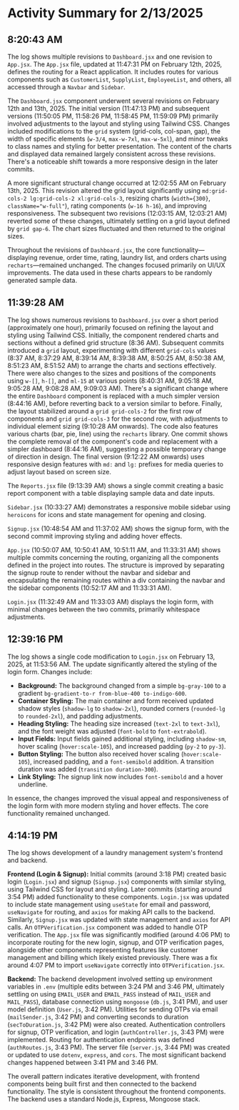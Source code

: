 # Activity Summary for 2/13/2025

## 8:20:43 AM
The log shows multiple revisions to `Dashboard.jsx` and one revision to `App.jsx`.  The `App.jsx` file, updated at 11:47:31 PM on February 12th, 2025, defines the routing for a React application.  It includes routes for various components such as `CustomerList`, `SupplyList`, `EmployeeList`, and others, all accessed through a `Navbar` and `Sidebar`.

The `Dashboard.jsx` component underwent several revisions on February 12th and 13th, 2025.  The initial version (11:47:13 PM) and subsequent versions (11:50:05 PM, 11:58:26 PM, 11:58:45 PM, 11:59:09 PM) primarily involved adjustments to the layout and styling using Tailwind CSS.  Changes included modifications to the `grid` system (grid-cols, col-span, gap), the width of specific elements (`w-3/4`, `max-w-7xl`, `max-w-5xl`), and minor tweaks to class names and styling for better presentation.  The content of the charts and displayed data remained largely consistent across these revisions.  There's a noticeable shift towards a more responsive design in the later commits.

A more significant structural change occurred at 12:02:55 AM on February 13th, 2025.  This revision altered the grid layout significantly using `md:grid-cols-2 lg:grid-cols-2 xl:grid-cols-3`, resizing charts (`width={300}`, `className="w-full"`), rating components (`w-16 h-16`), and improving responsiveness.  The subsequent two revisions (12:03:15 AM, 12:03:21 AM) reverted some of these changes, ultimately settling on a grid layout defined by `grid gap-6`.  The chart sizes fluctuated and then returned to the original sizes.

Throughout the revisions of `Dashboard.jsx`, the core functionality—displaying revenue, order time, rating, laundry list, and orders charts using `recharts`—remained unchanged.  The changes focused primarily on UI/UX improvements.  The data used in these charts appears to be randomly generated sample data.


## 11:39:28 AM
The log shows numerous revisions to `Dashboard.jsx` over a short period (approximately one hour), primarily focused on refining the layout and styling using Tailwind CSS.  Initially, the component rendered charts and sections without a defined grid structure (8:36 AM).  Subsequent commits introduced a `grid` layout, experimenting with different `grid-cols` values (8:37 AM, 8:37:29 AM, 8:39:14 AM, 8:39:38 AM, 8:50:25 AM, 8:50:38 AM, 8:51:23 AM, 8:51:52 AM) to arrange the charts and sections effectively.  There were also changes to the sizes and positions of the components using `w-[]`, `h-[]`, and `ml-15` at various points (8:40:31 AM, 9:05:18 AM, 9:05:28 AM, 9:08:28 AM, 9:09:03 AM). There's a significant change where the entire `Dashboard` component is replaced with a much simpler version (8:44:16 AM), before reverting back to a version similar to before.  Finally, the layout stabilized around a `grid grid-cols-2` for the first row of components and `grid grid-cols-3` for the second row, with adjustments to individual element sizing (9:10:28 AM onwards). The code also features various charts (bar, pie, line) using the `recharts` library.  One commit shows the complete removal of the component's code and replacement with a simpler dashboard (8:44:16 AM), suggesting a possible temporary change of direction in design.  The final version (9:12:22 AM onwards) uses responsive design features with `md:` and `lg:` prefixes for media queries to adjust layout based on screen size.


The `Reports.jsx` file (9:13:39 AM) shows a single commit creating a basic report component with a table displaying sample data and date inputs.


`Sidebar.jsx` (10:33:27 AM) demonstrates a responsive mobile sidebar using `heroicons` for icons and state management for opening and closing.


`Signup.jsx` (10:48:54 AM and 11:37:02 AM) shows the signup form, with the second commit improving styling and adding hover effects.


`App.jsx` (10:50:07 AM, 10:50:41 AM, 10:51:11 AM, and 11:33:31 AM) shows multiple commits concerning the routing, organizing all the components defined in the project into routes. The structure is improved by separating the signup route to render without the navbar and sidebar and encapsulating the remaining routes within a div containing the navbar and the sidebar components (10:52:17 AM and 11:33:31 AM).


`Login.jsx` (11:32:49 AM and 11:33:03 AM) displays the login form, with minimal changes between the two commits, primarily whitespace adjustments.


## 12:39:16 PM
The log shows a single code modification to `Login.jsx` on February 13, 2025, at 11:53:56 AM.  The update significantly altered the styling of the login form.  Changes include:

* **Background:** The background changed from a simple `bg-gray-100` to a gradient `bg-gradient-to-r from-blue-400 to-indigo-600`.
* **Container Styling:** The main container and form received updated shadow styles (`shadow-lg` to `shadow-2xl`), rounded corners (`rounded-lg` to `rounded-2xl`), and padding adjustments.
* **Heading Styling:** The heading size increased (`text-2xl` to `text-3xl`), and the font weight was adjusted (`font-bold` to `font-extrabold`).
* **Input Fields:** Input fields gained additional styling, including `shadow-sm`, hover scaling (`hover:scale-105`), and increased padding (`py-2` to `py-3`).
* **Button Styling:** The button also received hover scaling (`hover:scale-105`), increased padding, and a `font-semibold` addition.  A transition duration was added (`transition duration-300`).
* **Link Styling:** The signup link now includes `font-semibold` and a hover underline.

In essence, the changes improved the visual appeal and responsiveness of the login form with more modern styling and hover effects.  The core functionality remained unchanged.


## 4:14:19 PM
The log shows development of a laundry management system's frontend and backend.

**Frontend (Login & Signup):**  Initial commits (around 3:18 PM) created basic login (`Login.jsx`) and signup (`Signup.jsx`) components with similar styling, using Tailwind CSS for layout and styling.  Later commits (starting around 3:54 PM) added functionality to these components. `Login.jsx` was updated to include state management using `useState` for email and password,  `useNavigate` for routing, and `axios` for making API calls to the backend.  Similarly, `Signup.jsx` was updated with state management and `axios` for API calls.  An `OTPVerification.jsx` component was added to handle OTP verification.  The `App.jsx` file was significantly modified (around 4:06 PM) to incorporate routing for the new login, signup, and OTP verification pages, alongside other components representing features like customer management and billing which likely existed previously.  There was a fix around 4:07 PM to import `useNavigate` correctly into `OTPVerification.jsx`.

**Backend:** The backend development involved setting up environment variables in `.env` (multiple edits between 3:24 PM and 3:46 PM, ultimately settling on using `EMAIL_USER` and `EMAIL_PASS` instead of `MAIL_USER` and `MAIL_PASS`), database connection using `mongoose` (`db.js`, 3:41 PM), and user model definition (`User.js`, 3:42 PM).  Utilities for sending OTPs via email (`mailSender.js`, 3:42 PM) and converting seconds to duration (`secToDuration.js`, 3:42 PM) were also created.  Authentication controllers for signup, OTP verification, and login (`authController.js`, 3:43 PM) were implemented. Routing for authentication endpoints was defined (`authRoutes.js`, 3:43 PM).  The server file (`server.js`, 3:44 PM)  was created or updated to use `dotenv`, `express`, and `cors`.  The most significant backend changes happened between 3:41 PM and 3:46 PM.


The overall pattern indicates iterative development, with frontend components being built first and then connected to the backend functionality. The style is consistent throughout the frontend components.  The backend uses a standard Node.js, Express, Mongoose stack.
